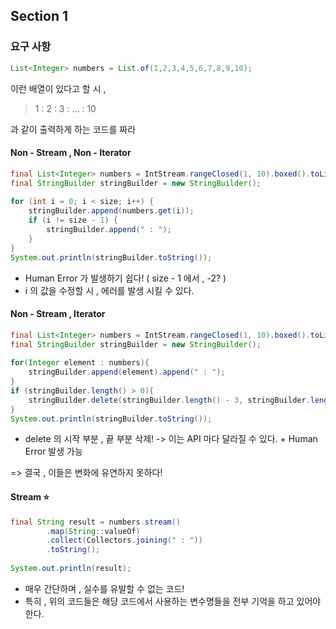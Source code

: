 ## Section 1

### 요구 사항

```java
List<Integer> numbers = List.of(1,2,3,4,5,6,7,8,9,10);
```
이런 배열이 있다고 할 시 ,
> 1 : 2 : 3 : ... : 10

과 같이 출력하게 하는 코드를 짜라

#### Non - Stream , Non - Iterator
```java
final List<Integer> numbers = IntStream.rangeClosed(1, 10).boxed().toList();  
final StringBuilder stringBuilder = new StringBuilder();  
  
for (int i = 0; i < size; i++) {  
    stringBuilder.append(numbers.get(i));  
    if (i != size - 1) {  
        stringBuilder.append(" : ");  
    }  
}
System.out.println(stringBuilder.toString());
```

- Human Error 가 발생하기 쉽다! ( size - 1 에서 , -2? )
- i 의 값을 수정할 시 , 에러를 발생 시킬 수 있다.

#### Non - Stream , Iterator

```java
final List<Integer> numbers = IntStream.rangeClosed(1, 10).boxed().toList();  
final StringBuilder stringBuilder = new StringBuilder();    
  
for(Integer element : numbers){  
    stringBuilder.append(element).append(" : ");  
}  
if (stringBuilder.length() > 0){
	stringBuilder.delete(stringBuilder.length() - 3, stringBuilder.length() -1);
}
System.out.println(stringBuilder.toString());
```

- delete 의 시작 부분 , 끝 부분 삭제!
  -> 이는 API 마다 달라질 수 있다. + Human Error 발생 가능


=> 결국 , 이들은 변화에 유연하지 못하다!

#### Stream ⭐️
```java
final String result = numbers.stream()  
        .map(String::valueOf)  
        .collect(Collectors.joining(" : "))  
        .toString();  
        
System.out.println(result);
```

- 매우 간단하며 , 실수를 유발할 수 없는 코드!
- 특히 , 위의 코드들은 해당 코드에서 사용하는 변수명들을 전부 기억을 하고 있어야 한다.